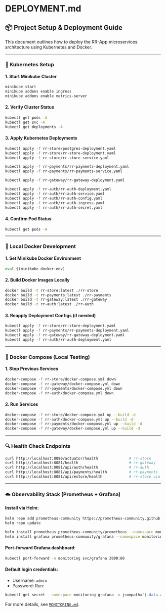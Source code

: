 # DEPLOYMENT.md

## 📦 Project Setup & Deployment Guide

This document outlines how to deploy the RR-App microservices architecture using Kubernetes and Docker.

---

### 🔧 Kubernetes Setup

#### 1. Start Minikube Cluster
```bash
minikube start
minikube addons enable ingress
minikube addons enable metrics-server
```

#### 2. Verify Cluster Status
```bash
kubectl get pods -A
kubectl get svc -A
kubectl get deployments -A
```

#### 3. Apply Kubernetes Deployments
```bash
kubectl apply -f rr-store/postgres-deployment.yaml
kubectl apply -f rr-store/rr-store-deployment.yaml
kubectl apply -f rr-store/rr-store-service.yaml

kubectl apply -f rr-payments/rr-payments-deployment.yaml
kubectl apply -f rr-payments/rr-payments-service.yaml

kubectl apply -f rr-gateway/rr-gateway-deployment.yaml

kubectl apply -f rr-auth/rr-auth-deployment.yaml
kubectl apply -f rr-auth/rr-auth-service.yaml
kubectl apply -f rr-auth/rr-auth-config.yaml
kubectl apply -f rr-auth/rr-auth-ingress.yaml
kubectl apply -f rr-auth/rr-auth-secret.yaml
```

#### 4. Confirm Pod Status
```bash
kubectl get pods -A
```

---

### 🐳 Local Docker Development

#### 1. Set Minikube Docker Environment
```bash
eval $(minikube docker-env)
```

#### 2. Build Docker Images Locally
```bash
docker build -t rr-store:latest ./rr-store
docker build -t rr-payments:latest ./rr-payments
docker build -t rr-gateway:latest ./rr-gateway
docker build -t rr-auth:latest ./rr-auth
```

#### 3. Reapply Deployment Configs (if needed)
```bash
kubectl apply -f rr-store/rr-store-deployment.yaml
kubectl apply -f rr-payments/rr-payments-deployment.yaml
kubectl apply -f rr-gateway/rr-gateway-deployment.yaml
kubectl apply -f rr-auth/rr-auth-deployment.yaml
```

---

### 🔁 Docker Compose (Local Testing)

#### 1. Stop Previous Services
```bash
docker-compose -f rr-store/docker-compose.yml down
docker-compose -f rr-gateway/docker-compose.yml down
docker-compose -f rr-payments/docker-compose.yml down
docker-compose -f rr-auth/docker-compose.yml down
```

#### 2. Run Services
```bash
docker-compose -f rr-store/docker-compose.yml up --build -d
docker-compose -f rr-auth/docker-compose.yml up --build -d
docker-compose -f rr-payments/docker-compose.yml up --build -d
docker-compose -f rr-gateway/docker-compose.yml up --build -d
```

---

### 🔍 Health Check Endpoints

```bash
curl http://localhost:8080/actuator/health              # rr-store
curl http://localhost:8081/health                       # rr-gateway
curl http://localhost:8081/api/auth/health              # rr-auth
curl http://localhost:8081/api/payments/health          # rr-payments
curl http://localhost:8081/api/estore/health            # rr-store via gateway
```

---

### ☁️ Observability Stack (Prometheus + Grafana)

#### Install via Helm:
```bash
helm repo add prometheus-community https://prometheus-community.github.io/helm-charts
helm repo update

helm install prometheus prometheus-community/prometheus --namespace monitoring --create-namespace
helm install grafana prometheus-community/grafana --namespace monitoring
```

#### Port-forward Grafana dashboard:
```bash
kubectl port-forward -n monitoring svc/grafana 3000:80
```

#### Default login credentials:
- Username: `admin`
- Password: 
Run:
```bash
kubectl get secret --namespace monitoring grafana -o jsonpath="{.data.admin-password}" | base64 --decode ; echo
```

For more details, see [`MONITORING.md`](./MONITORING.md).

